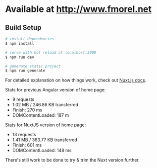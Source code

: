 Available at http://www.fmorel.net
===

## Build Setup

```bash
# install dependencies
$ npm install

# serve with hot reload at localhost:3000
$ npm run dev

# generate static project
$ npm run generate
```

For detailed explanation on how things work, check out [Nuxt.js docs](https://nuxtjs.org).


Stats for previous Angular version of home page:
- 9 requests
- 1.02 MB / 246.86 KB transferred
- Finish: 270 ms
- DOMContentLoaded: 187 m

Stats for NuxtJS version of home page:
- 13 requests
- 1.41 MB / 363.77 KB transferred
- Finish: 601 ms
- DOMContentLoaded: 148 ms

There's still work to be done to try & trim the Nuxt version further.
